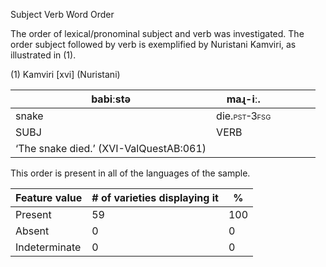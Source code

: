 Subject Verb Word Order

The order of lexical/pronominal subject and verb was investigated. The
order subject followed by verb is exemplified by Nuristani Kamviri, as
illustrated in (1).

(1) <span id="_Ref531867975" class="anchor"></span>Kamviri
    \[xvi\] (Nuristani)

| babiːstə                               | maɻ-iː.                                                    |     |     |     |     |
|----------------------------------------|------------------------------------------------------------|-----|-----|-----|-----|
| snake                                  | die.<span style="font-variant:small-caps;">pst-3fsg</span> |     |     |     |     |
| SUBJ                                   | <span style="font-variant:small-caps;">VERB</span>         |     |     |     |     |
| ‘The snake died.’ (XVI-ValQuestAB:061) |

This order is present in all of the languages of the sample.

| Feature value | \# of varieties displaying it | %   |
|---------------|-------------------------------|-----|
| Present       | 59                            | 100 |
| Absent        | 0                             | 0   |
| Indeterminate | 0                             | 0   |


